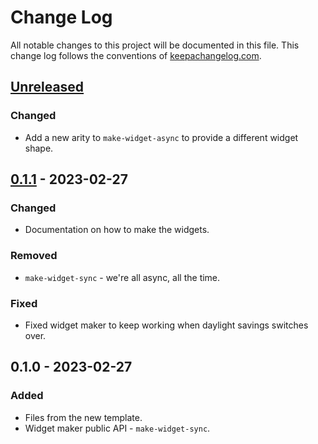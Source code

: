 # Change Log
All notable changes to this project will be documented in this file. This change log follows the conventions of [keepachangelog.com](http://keepachangelog.com/).

## [Unreleased]
### Changed
- Add a new arity to `make-widget-async` to provide a different widget shape.

## [0.1.1] - 2023-02-27
### Changed
- Documentation on how to make the widgets.

### Removed
- `make-widget-sync` - we're all async, all the time.

### Fixed
- Fixed widget maker to keep working when daylight savings switches over.

## 0.1.0 - 2023-02-27
### Added
- Files from the new template.
- Widget maker public API - `make-widget-sync`.

[Unreleased]: https://github.com/your-name/alds_university/compare/0.1.1...HEAD
[0.1.1]: https://github.com/your-name/alds_university/compare/0.1.0...0.1.1
